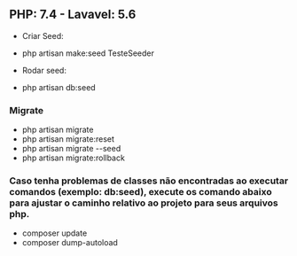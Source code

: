 ## PHP: 7.4 - Lavavel: 5.6


- Criar Seed:
- php artisan make:seed TesteSeeder

- Rodar seed:
- php artisan db:seed

### Migrate
- php artisan migrate
- php artisan migrate:reset
- php artisan migrate --seed
- php artisan migrate:rollback

### Caso tenha problemas de classes não encontradas ao executar comandos (exemplo: db:seed), execute os comando abaixo para ajustar o caminho relativo ao projeto para seus arquivos php.
- composer update 
- composer dump-autoload
